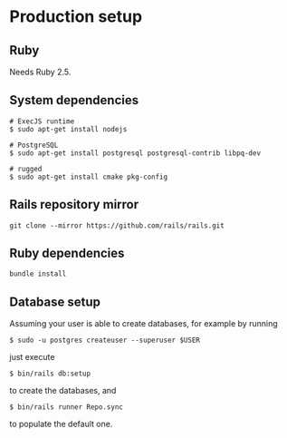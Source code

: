 # Production setup

## Ruby

Needs Ruby 2.5.

## System dependencies

```
# ExecJS runtime
$ sudo apt-get install nodejs

# PostgreSQL
$ sudo apt-get install postgresql postgresql-contrib libpq-dev

# rugged
$ sudo apt-get install cmake pkg-config
```

## Rails repository mirror

```
git clone --mirror https://github.com/rails/rails.git
```

## Ruby dependencies

```
bundle install
```

## Database setup

Assuming your user is able to create databases, for example by running

```
$ sudo -u postgres createuser --superuser $USER
```

just execute

```
$ bin/rails db:setup
```

to create the databases, and

```
$ bin/rails runner Repo.sync
```

to populate the default one.
